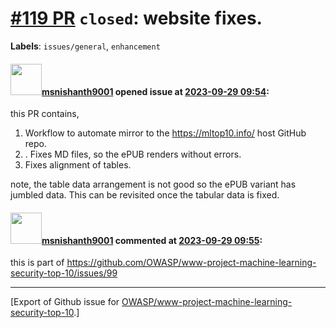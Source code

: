 # [\#119 PR](https://github.com/OWASP/www-project-machine-learning-security-top-10/pull/119) `closed`: website fixes.
**Labels**: `issues/general`, `enhancement`


#### <img src="https://avatars.githubusercontent.com/u/49409979?u=069bd6928cc6b4b478a304e0eb660ad4cb9cb505&v=4" width="50">[msnishanth9001](https://github.com/msnishanth9001) opened issue at [2023-09-29 09:54](https://github.com/OWASP/www-project-machine-learning-security-top-10/pull/119):

this PR contains,
1. Workflow to automate mirror to the https://mltop10.info/ host GitHub repo.
2. . Fixes MD files, so the ePUB renders without errors.
3.  Fixes alignment of tables.

note, the table data arrangement is not good so the ePUB variant has jumbled data. This can be revisited once the tabular data is fixed.

#### <img src="https://avatars.githubusercontent.com/u/49409979?u=069bd6928cc6b4b478a304e0eb660ad4cb9cb505&v=4" width="50">[msnishanth9001](https://github.com/msnishanth9001) commented at [2023-09-29 09:55](https://github.com/OWASP/www-project-machine-learning-security-top-10/pull/119#issuecomment-1740626718):

this is part of https://github.com/OWASP/www-project-machine-learning-security-top-10/issues/99


-------------------------------------------------------------------------------



[Export of Github issue for [OWASP/www-project-machine-learning-security-top-10](https://github.com/OWASP/www-project-machine-learning-security-top-10).]
